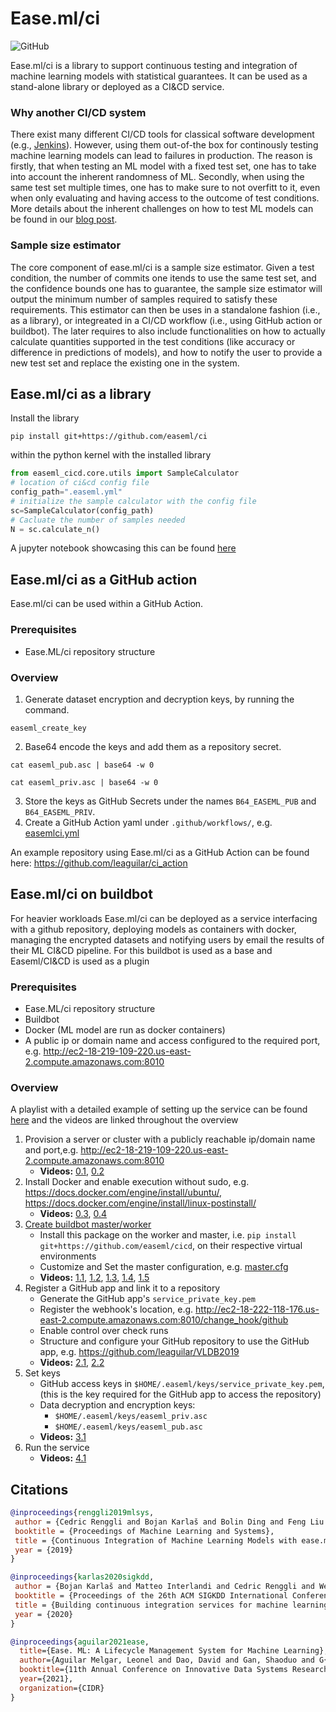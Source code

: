 # Ease.ml/ci

![GitHub](https://img.shields.io/github/license/easeml/ci)

Ease.ml/ci is a library to support continuous testing and integration of machine learning models with statistical guarantees. It can be used as a stand-alone library or deployed as a CI&CD service.

### Why another CI/CD system

There exist many different CI/CD tools for classical software development (e.g., [Jenkins](https://www.jenkins.io/)). However, using them out-of-the box for continously testing machine learning models can lead to failures in production. The reason is firstly, that when testing an ML model with a fixed test set, one has to take into account the inherent randomness of ML. Secondly, when using the same test set multiple times, one has to make sure to not overfitt to it, even when only evaluating and having access to the outcome of test conditions. More details about the inherent challenges on how to test ML models can be found in our [blog post](https://ds3lab.ghost.io/ci/).

### Sample size estimator

The core component of ease.ml/ci is a sample size estimator. Given a test condition, the number of commits one itends to use the same test set, and the confidence bounds one has to guarantee, the sample size estimator will output the minimum number of samples required to satisfy these requirements.
This estimator can then be uses in a standalone fashion (i.e., as a library), or integreated in a CI/CD workflow (i.e., using GitHub action or buildbot). The later requires to also include functionalities on how to actually calculate quantities supported in the test conditions (like accuracy or difference in predictions of models), and how to notify the user to provide a new test set and replace the existing one in the system.

## Ease.ml/ci as a library

Install the library
```commandline
pip install git+https://github.com/easeml/ci
```

within the python kernel with the installed library
```python
from easeml_cicd.core.utils import SampleCalculator
# location of ci&cd config file
config_path=".easeml.yml"
# initialize the sample calculator with the config file
sc=SampleCalculator(config_path)
# Cacluate the number of samples needed
N = sc.calculate_n()
```
A jupyter notebook showcasing this can be found [here](notebooks/SimpleSampleCalculation.ipynb)

## Ease.ml/ci as a GitHub action
Ease.ml/ci can be used within a GitHub Action.
### Prerequisites
- Ease.ML/ci repository structure
### Overview
1. Generate dataset encryption and decryption keys, by running the command.
```commandline
easeml_create_key
```
2. Base64 encode the keys and add them as a repository secret.
```commandline
cat easeml_pub.asc | base64 -w 0
```
```commandline
cat easeml_priv.asc | base64 -w 0
```
3. Store the keys as GitHub Secrets under the names `B64_EASEML_PUB` and `B64_EASEML_PRIV`.
4. Create a GitHub Action yaml under `.github/workflows/`, e.g. [easemlci.yml](example_github_action/easemlci.yml)

An example repository using Ease.ml/ci as a GitHub Action can be found here: https://github.com/leaguilar/ci_action

## Ease.ml/ci on buildbot

For heavier workloads Ease.ml/ci can be deployed as a service interfacing with a github repository, 
deploying models as containers with docker, managing the encrypted datasets and notifying users by email 
the results of their ML CI&CD pipeline. For this buildbot is used as a base and Easeml/CI&CD is used as a plugin 

### Prerequisites
- Ease.ML/ci repository structure
- Buildbot
- Docker (ML model are run as docker containers)
- A public ip or domain name and access configured to the required port, e.g. http://ec2-18-219-109-220.us-east-2.compute.amazonaws.com:8010


### Overview

A playlist with a detailed example of setting up the service can be found [here](https://www.youtube.com/playlist?list=PLxziVpXjhWYhHFyM3qPRbJPpHTnn2TI0m) and the videos are linked throughout the overview

1. Provision a server or cluster with a publicly reachable ip/domain name and port,e.g. http://ec2-18-219-109-220.us-east-2.compute.amazonaws.com:8010
   - **Videos:** [0.1](https://www.youtube.com/watch?v=iwB4yar9m_o&list=PLxziVpXjhWYhHFyM3qPRbJPpHTnn2TI0m&index=1), [0.2](https://www.youtube.com/watch?v=KSWz4-YUJ3I&list=PLxziVpXjhWYhHFyM3qPRbJPpHTnn2TI0m&index=2)
2. Install Docker and enable execution without sudo, e.g. https://docs.docker.com/engine/install/ubuntu/, https://docs.docker.com/engine/install/linux-postinstall/
   - **Videos:** [0.3](https://www.youtube.com/watch?v=FDOnDFG-XUo&list=PLxziVpXjhWYhHFyM3qPRbJPpHTnn2TI0m&index=3), [0.4](https://www.youtube.com/watch?v=kow6YYae6HI&list=PLxziVpXjhWYhHFyM3qPRbJPpHTnn2TI0m&index=4)
3. [Create buildbot master/worker](https://docs.buildbot.net/current/tutorial/firstrun.html#creating-a-master)
   - Install this package on the worker and master, i.e. `pip install git+https://github.com/easeml/cicd`, on their respective virtual environments
   - Customize and Set the master configuration, e.g. [master.cfg](example_master_cfg/master.cfg)
   - **Videos:** [1.1](https://www.youtube.com/watch?v=Nz688aDBE5A&list=PLxziVpXjhWYhHFyM3qPRbJPpHTnn2TI0m&index=5), [1.2](https://www.youtube.com/watch?v=tX1UjOnPGw4&list=PLxziVpXjhWYhHFyM3qPRbJPpHTnn2TI0m&index=6), [1.3](https://www.youtube.com/watch?v=ujg3oIEgBgs&list=PLxziVpXjhWYhHFyM3qPRbJPpHTnn2TI0m&index=7), [1.4](https://www.youtube.com/watch?v=4k-NPsWwFX8&list=PLxziVpXjhWYhHFyM3qPRbJPpHTnn2TI0m&index=8), [1.5](https://www.youtube.com/watch?v=HeKyNSi3UAE&list=PLxziVpXjhWYhHFyM3qPRbJPpHTnn2TI0m&index=9)
4. Register a GitHub app and link it to a repository
   - Generate the GitHub app's `service_private_key.pem`
   - Register the webhook's location, e.g. http://ec2-18-222-118-176.us-east-2.compute.amazonaws.com:8010/change_hook/github
   - Enable control over check runs
   - Structure and configure your GitHub repository to use the GitHub app, e.g. https://github.com/leaguilar/VLDB2019
   - **Videos:** [2.1](https://www.youtube.com/watch?v=ZFjZf2QCFpc&list=PLxziVpXjhWYhHFyM3qPRbJPpHTnn2TI0m&index=10), [2.2](https://www.youtube.com/watch?v=7x5TrE79ins&list=PLxziVpXjhWYhHFyM3qPRbJPpHTnn2TI0m&index=11) 
6. Set keys
   - GitHub access keys in `$HOME/.easeml/keys/service_private_key.pem`, (this is the key required for the GitHub app to access the repository)
   - Data decryption and encryption keys:
     - `$HOME/.easeml/keys/easeml_priv.asc`
     - `$HOME/.easeml/keys/easeml_pub.asc`
   - **Videos:** [3.1](https://www.youtube.com/watch?v=0r7qofwYG38&list=PLxziVpXjhWYhHFyM3qPRbJPpHTnn2TI0m&index=12)  
7. Run the service
   - **Videos:** [4.1](https://www.youtube.com/watch?v=eEYc_0nBysA&list=PLxziVpXjhWYhHFyM3qPRbJPpHTnn2TI0m&index=13)

## Citations

```bibtex
@inproceedings{renggli2019mlsys,
 author = {Cedric Renggli and Bojan Karlaš and Bolin Ding and Feng Liu and Kevin Schawinski and Wentao Wu and Ce Zhang},
 booktitle = {Proceedings of Machine Learning and Systems},
 title = {Continuous Integration of Machine Learning Models with ease.ml/ci: A Rigorous Yet Practical Treatment},
 year = {2019}
}

@inproceedings{karlas2020sigkdd,
 author = {Bojan Karlaš and Matteo Interlandi and Cedric Renggli and Wentao Wu and Ce Zhang and Deepak Mukunthu Iyappan Babu and Jordan Edwards and Chris Lauren and Andy Xu and Markus Weimer},
 booktitle = {Proceedings of the 26th ACM SIGKDD International Conference on Knowledge Discovery & Data Mining},
 title = {Building continuous integration services for machine learning},
 year = {2020}
}

@inproceedings{aguilar2021ease,
  title={Ease. ML: A Lifecycle Management System for Machine Learning},
  author={Aguilar Melgar, Leonel and Dao, David and Gan, Shaoduo and G{\"u}rel, Nezihe M and Hollenstein, Nora and Jiang, Jiawei and Karla{\v{s}}, Bojan and Lemmin, Thomas and Li, Tian and Li, Yang and others},
  booktitle={11th Annual Conference on Innovative Data Systems Research (CIDR 2021)(virtual)},
  year={2021},
  organization={CIDR}
}
```
